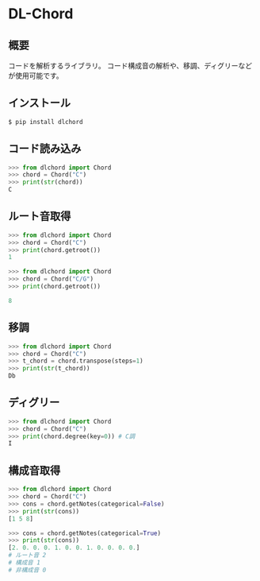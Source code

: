 # DL-Chord

## 概要
コードを解析するライブラリ。
コード構成音の解析や、移調、ディグリーなどが使用可能です。

## インストール
```sh
$ pip install dlchord
```

## コード読み込み
```python
>>> from dlchord import Chord
>>> chord = Chord("C")
>>> print(str(chord))
C
```

## ルート音取得
```python
>>> from dlchord import Chord
>>> chord = Chord("C")
>>> print(chord.getroot())
1

>>> from dlchord import Chord
>>> chord = Chord("C/G")
>>> print(chord.getroot())

8
```

## 移調
```python
>>> from dlchord import Chord
>>> chord = Chord("C")
>>> t_chord = chord.transpose(steps=1)
>>> print(str(t_chord))
Db
```

## ディグリー
```python
>>> from dlchord import Chord
>>> chord = Chord("C")
>>> print(chord.degree(key=0)) # C調
I
```


## 構成音取得
```python
>>> from dlchord import Chord
>>> chord = Chord("C")
>>> cons = chord.getNotes(categorical=False)
>>> print(str(cons))
[1 5 8]

>>> cons = chord.getNotes(categorical=True)
>>> print(str(cons))
[2. 0. 0. 0. 1. 0. 0. 1. 0. 0. 0. 0.]
# ルート音 2
# 構成音 1
# 非構成音 0
```

